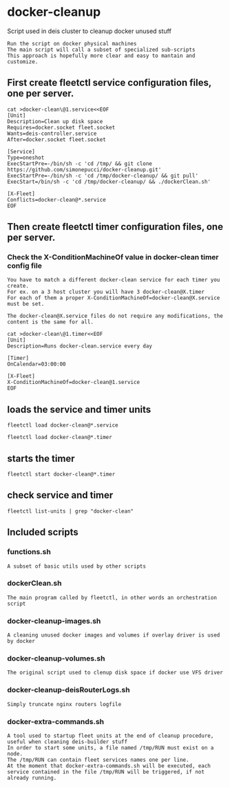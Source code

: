 # docker-cleanup
Script used in deis cluster to cleanup docker unused stuff

    Run the script on docker physical machines
    The main script will call a subset of specialized sub-scripts 
    This approach is hopefully more clear and easy to mantain and customize.
    

## First create fleetctl service configuration files, one per server.

```
cat >docker-clean\@1.service<<EOF
[Unit]
Description=Clean up disk space
Requires=docker.socket fleet.socket
Wants=deis-controller.service
After=docker.socket fleet.socket

[Service]
Type=oneshot
ExecStartPre=-/bin/sh -c 'cd /tmp/ && git clone https://github.com/simonepucci/docker-cleanup.git'
ExecStartPre=-/bin/sh -c 'cd /tmp/docker-cleanup/ && git pull'
ExecStart=/bin/sh -c 'cd /tmp/docker-cleanup/ && ./dockerClean.sh'

[X-Fleet]
Conflicts=docker-clean@*.service
EOF
```

## Then create fleetctl timer configuration files, one per server.

### Check the X-ConditionMachineOf value in docker-clean timer config file
    You have to match a different docker-clean service for each timer you create.
    For ex. on a 3 host cluster you will have 3 docker-clean@X.timer
    For each of them a proper X-ConditionMachineOf=docker-clean@X.service must be set.

    The docker-clean@X.service files do not require any modifications, the content is the same for all.

```
cat >docker-clean\@1.timer<<EOF
[Unit]
Description=Runs docker-clean.service every day 

[Timer]
OnCalendar=03:00:00

[X-Fleet]
X-ConditionMachineOf=docker-clean@1.service
EOF
```

## loads the service and timer units

    fleetctl load docker-clean@*.service

    fleetctl load docker-clean@*.timer

## starts the timer

    fleetctl start docker-clean@*.timer

## check service and timer

    fleetctl list-units | grep "docker-clean"

## Included scripts

###   functions.sh
    A subset of basic utils used by other scripts
###   dockerClean.sh
    The main program called by fleetctl, in other words an orchestration script
###   docker-cleanup-images.sh
    A cleaning unused docker images and volumes if overlay driver is used by docker
###   docker-cleanup-volumes.sh
    The original script used to clenup disk space if docker use VFS driver
###   docker-cleanup-deisRouterLogs.sh
    Simply truncate nginx routers logfile
###   docker-extra-commands.sh
    A tool used to startup fleet units at the end of cleanup procedure, useful when cleaning deis-builder stuff
    In order to start some units, a file named /tmp/RUN must exist on a node.
    The /tmp/RUN can contain fleet services names one per line. 
    At the moment that docker-extra-commands.sh will be executed, each service contained in the file /tmp/RUN will be triggered, if not already running.

